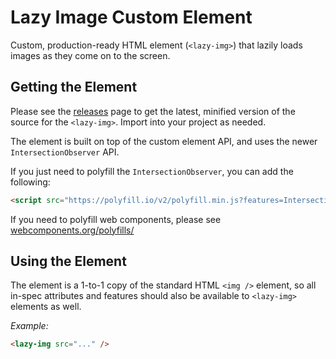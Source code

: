 # Lazy Image Custom Element

Custom, production-ready HTML element (`<lazy-img>`) that lazily loads images
as they come on to the screen.

## Getting the Element

Please see the
[releases](https://github.com/aeolingamenfel/lazy-img/releases) page to get the 
latest, minified version of the source for the `<lazy-img>`. Import into your 
project as needed.

The element is built on top of the custom element API, and uses the newer
`IntersectionObserver` API. 

If you just need to polyfill the `IntersectionObserver`, you can add the
following:

```HTML
<script src="https://polyfill.io/v2/polyfill.min.js?features=IntersectionObserver"></script>
```

If you need to polyfill web components, please see
[webcomponents.org/polyfills/](https://www.webcomponents.org/polyfills/)

## Using the Element

The element is a 1-to-1 copy of the standard HTML `<img />` element, so all 
in-spec attributes and features should also be available to `<lazy-img>` 
elements as well.

*Example:*

```HTML
<lazy-img src="..." />
```